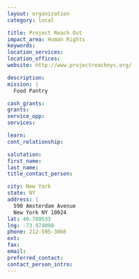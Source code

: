 ```yaml
---
layout: organization
category: local

title: Project Reach Out
impact_area: Human Rights
keywords: 
location_services: 
location_offices: 
website: http://www.projectreachnyc.org/

description: 
mission: |
  Food Pantry

cash_grants: 
grants: 
service_opp: 
services: 

learn: 
cont_relationship: 

salutation: 
first_name: 
last_name: 
title_contact_person: 

city: New York
state: NY
address: |
  590 Amsterdam Avenue     
  New York NY 10024
lat: 40.789533
lng: -73.974098
phone: 212-595-3066
ext: 
fax: 
email: 
preferred_contact: 
contact_person_intro: 
---
```

